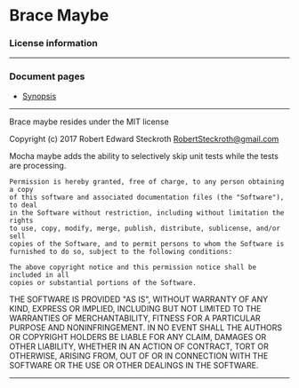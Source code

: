 # Brace Maybe
### License information

----
### Document pages
* [Synopsis](https://github.com/restarian/brace_maybe/blob/master/doc/README.md)

----


Brace maybe resides under the MIT license

Copyright (c) 2017 Robert Edward Steckroth <RobertSteckroth@gmail.com>

Mocha maybe adds the ability to selectively skip unit tests while the tests are processing.

    Permission is hereby granted, free of charge, to any person obtaining a copy
    of this software and associated documentation files (the "Software"), to deal
    in the Software without restriction, including without limitation the rights
    to use, copy, modify, merge, publish, distribute, sublicense, and/or sell
    copies of the Software, and to permit persons to whom the Software is
    furnished to do so, subject to the following conditions:

    The above copyright notice and this permission notice shall be included in all
    copies or substantial portions of the Software.

THE SOFTWARE IS PROVIDED "AS IS", WITHOUT WARRANTY OF ANY KIND, EXPRESS OR
IMPLIED, INCLUDING BUT NOT LIMITED TO THE WARRANTIES OF MERCHANTABILITY,
FITNESS FOR A PARTICULAR PURPOSE AND NONINFRINGEMENT. IN NO EVENT SHALL THE
AUTHORS OR COPYRIGHT HOLDERS BE LIABLE FOR ANY CLAIM, DAMAGES OR OTHER
LIABILITY, WHETHER IN AN ACTION OF CONTRACT, TORT OR OTHERWISE, ARISING FROM,
OUT OF OR IN CONNECTION WITH THE SOFTWARE OR THE USE OR OTHER DEALINGS IN THE
SOFTWARE.

-----

